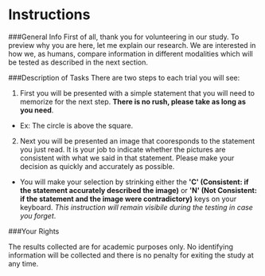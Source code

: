 # Instructions

###General Info
First of all, thank you for volunteering in our study. To preview why you are here, let me explain our research. We are interested in how we, as humans, compare information in different modalities which will be tested as described in the next section. 

###Description of Tasks
There are two steps to each trial you will see:

1. First you will be presented with a simple statement that you will need to memorize for the next step. **There is no rush, please take as long as you need**.
  * Ex: The circle is above the square. 
2. Next you will be presented an image that cooresponds to the statement you just read. It is your job to indicate whether the pictures are consistent with what we said in that statement. Please make your decision as quickly and accurately as possible.
  * You will make your selection by strinking either the **'C' (Consistent: if the statement accurately described the image)** or **'N' (Not Consistent: if the statement and the image were contradictory)** keys on your keyboard. *This instruction will remain visibile during the testing in case you forget*.

###Your Rights

The results collected are for academic purposes only.  No identifying information will be collected and there is no penalty for exiting the study at any time.
 
